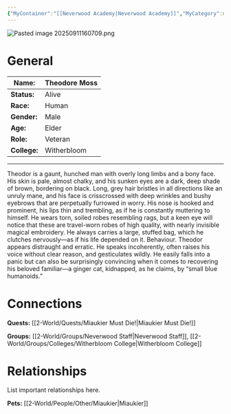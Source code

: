 ```yaml
---
{"MyContainer":"[[Neverwood Academy|Neverwood Academy]]","MyCategory":null,"image":"Pasted image 20250911160709.png","tags":["Category/People"],"obsidianUIMode":"preview","aliases":null,"NoteStatus":"❓","char_status":"Alive","char_race":"Human","char_gender":"Male","char_role":"Veteran","char_college":"Witherbloom","char_items":null,"char_age":"Elder","parents":null,"children":null,"enemies":null,"allies":null,"siblings":null,"partner":null,"Connected_Quests":["[[2-World/Quests/Miaukier Must Die!.md|Miaukier Must Die!]]"],"Connected_Groups":["[[2-World/Groups/Neverwood Staff.md|Neverwood Staff]]","[[Witherbloom College|Witherbloom College]]"],"dg-publish":true,"dg-path":"World/People/Staff/Theodore Moss.md","permalink":"/world/people/staff/theodore-moss/","dgPassFrontmatter":true,"updated":"2025-10-04T12:00:20.000+01:00"}
---
```



![Pasted image 20250911160709.png](/img/user/z_Assets/character_art/NPCs/Pasted%20image%2020250911160709.png)
# General


| Name:        | Theodore Moss |
| ------------ | ------------- |
| **Status:**  | Alive         |
| **Race:**    | Human         |
| **Gender:**  | Male          |
| **Age:**     | Elder         |
| **Role:**    | Veteran       |
| **College:** | Witherbloom   |


---

Theodor is a gaunt, hunched man with overly long limbs and a bony face. His skin is pale, almost chalky, and his sunken eyes are a dark, deep shade of brown, bordering on black. Long, grey hair bristles in all directions like an unruly mane, and his face is crisscrossed with deep wrinkles and bushy eyebrows that are perpetually furrowed in worry. His nose is hooked and prominent, his lips thin and trembling, as if he is constantly muttering to himself. He wears torn, soiled robes resembling rags, but a keen eye will notice that these are travel-worn robes of high quality, with nearly invisible magical embroidery. He always carries a large, stuffed bag, which he clutches nervously—as if his life depended on it. Behaviour. Theodor appears distraught and erratic. He speaks incoherently, often raises his voice without clear reason, and gesticulates wildly. He easily falls into a panic but can also be surprisingly convincing when it comes to recovering his beloved familiar—a ginger cat, kidnapped, as he claims, by “small blue humanoids.”


# Connections


**Quests:** [[2-World/Quests/Miaukier Must Die!\|Miaukier Must Die!]]

**Groups:** [[2-World/Groups/Neverwood Staff\|Neverwood Staff]], [[2-World/Groups/Colleges/Witherbloom College\|Witherbloom College]]


# Relationships

List important relationships here. 


**Pets:** [[2-World/People/Other/Miaukier\|Miaukier]]